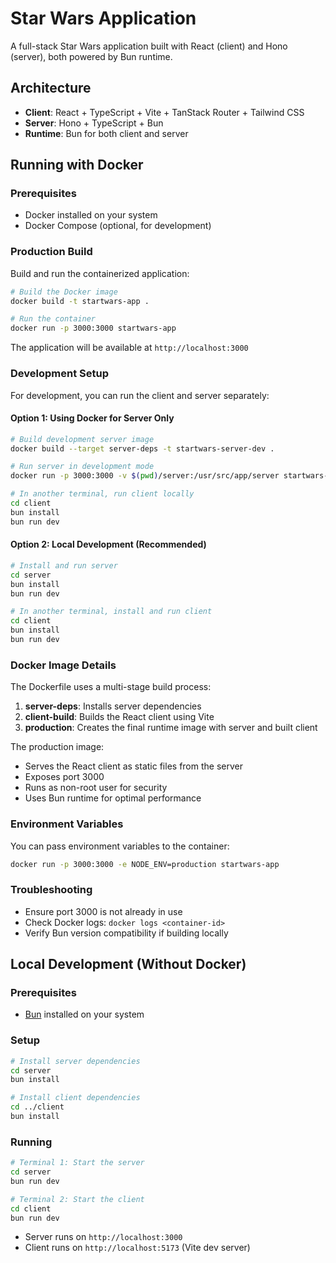 # Star Wars Application

A full-stack Star Wars application built with React (client) and Hono (server), both powered by Bun runtime.

## Architecture

- **Client**: React + TypeScript + Vite + TanStack Router + Tailwind CSS
- **Server**: Hono + TypeScript + Bun
- **Runtime**: Bun for both client and server

## Running with Docker

### Prerequisites

- Docker installed on your system
- Docker Compose (optional, for development)

### Production Build

Build and run the containerized application:

```bash
# Build the Docker image
docker build -t startwars-app .

# Run the container
docker run -p 3000:3000 startwars-app
```

The application will be available at `http://localhost:3000`

### Development Setup

For development, you can run the client and server separately:

#### Option 1: Using Docker for Server Only

```bash
# Build development server image
docker build --target server-deps -t startwars-server-dev .

# Run server in development mode
docker run -p 3000:3000 -v $(pwd)/server:/usr/src/app/server startwars-server-dev bun run dev

# In another terminal, run client locally
cd client
bun install
bun run dev
```

#### Option 2: Local Development (Recommended)

```bash
# Install and run server
cd server
bun install
bun run dev

# In another terminal, install and run client
cd client
bun install
bun run dev
```

### Docker Image Details

The Dockerfile uses a multi-stage build process:

1. **server-deps**: Installs server dependencies
2. **client-build**: Builds the React client using Vite
3. **production**: Creates the final runtime image with server and built client

The production image:
- Serves the React client as static files from the server
- Exposes port 3000
- Runs as non-root user for security
- Uses Bun runtime for optimal performance

### Environment Variables

You can pass environment variables to the container:

```bash
docker run -p 3000:3000 -e NODE_ENV=production startwars-app
```

### Troubleshooting

- Ensure port 3000 is not already in use
- Check Docker logs: `docker logs <container-id>`
- Verify Bun version compatibility if building locally

## Local Development (Without Docker)

### Prerequisites

- [Bun](https://bun.sh/) installed on your system

### Setup

```bash
# Install server dependencies
cd server
bun install

# Install client dependencies
cd ../client
bun install
```

### Running

```bash
# Terminal 1: Start the server
cd server
bun run dev

# Terminal 2: Start the client
cd client
bun run dev
```

- Server runs on `http://localhost:3000`
- Client runs on `http://localhost:5173` (Vite dev server)